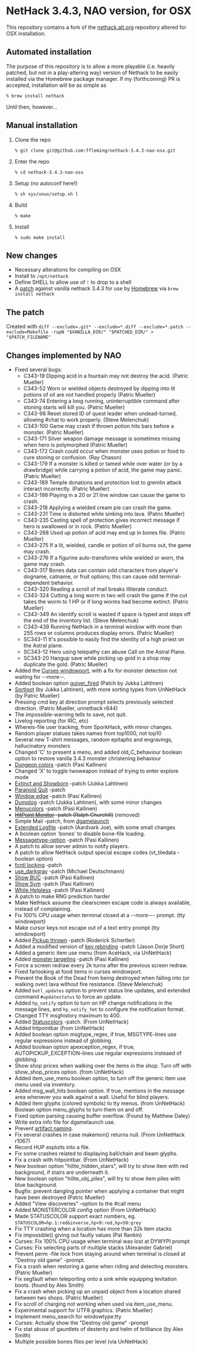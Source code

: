 NetHack 3.4.3, NAO version, for OSX
===

This repository contains a fork of the [nethack.alt.org](http://nethack.alt.org) repository altered for OSX installation.

Automated installation
---
The purpose of this repository is to allow a more playable (i.e. heavily patched, but not in a play-altering way) version of Nethack to be easily installed via the Homebrew package manager.  If my (forthcoming) PR is accepted, installation will be as simple as
```
% brew install nethack
```
Until then, however...

Manual installation
---
1. Clone the repo
    ```
    % git clone git@github.com:ffleming/nethack-3.4.3-nao-osx.git
    ```
2. Enter the repo
   ```
   % cd nethack-3.4.3-nao-osx
   ```
3. Setup (no autoconf here!)
   ```
   % sh sys/unux/setup.sh l
   ```
4. Build
   ```
   % make
   ```
5. Install
   ```
   % sudo make install
   ```

New changes
---
* Necessary alterations for compiling on OSX
* Install to `/opt/nethack`
* Define SHELL to allow use of `!` to drop to a shell
* A [patch](https://raw.githubusercontent.com/ffleming/nethack-3.4.3-nao-osx/master/nethack-3.4.3-nao-osx.patch) against vanilla nethack 3.4.3 for use by [Homebrew](http://brew.sh/) via `brew install nethack`

The patch
---
Created with `diff --exclude=.git* --exclude=*.diff --exclude=*.patch --exclude=Makefile -rupN "$VANILLA_DIR/" "$PATCHED_DIR/" > "$PATCH_FILENAME"`

Changes implemented by NAO
---
* Fixed several bugs:
     * C343-19 Dipping acid in a fountain may not destroy the acid. (Patric Mueller)
     * C343-52 Worn or wielded objects destroyed by dipping into lit potions of oil are not handled properly (Patric Mueller)
     * C343-74 Entering a long running, uninterruptible command after stoning starts will kill you. (Patric Mueller)
     * C343-98 Reset stored ID of quest leader when undead-turned, allowing #chat to work properly. (Steve Melenchuk)
     * C343-100 Game may crash if thrown potion hits bars before a monster. (Patric Mueller)
     * C343-171 Silver weapon damage message is sometimes missing when hero is polymorphed (Patric Mueller)
     * C343-172 Crash could occur when monster uses potion or food to cure stoning or confusion. (Ray Chason)
     * C343-179 If a monster is killed or tamed while over water (or by a drawbridge) while carrying a potion of acid, the game may panic. (Patric Mueller)
     * C343-189 Temple donations and protection lost to gremlin attack interact incorrectly. (Patric Mueller)
     * C343-198 Playing in a 20 or 21 line window can cause the game to crash.
     * C343-218 Applying a wielded cream pie can crash the game.
     * C343-231 Time is distorted while sinking into lava. (Patric Mueller)
     * C343-235 Casting spell of protection gives incorrect message if hero is swallowed or in rock. (Patric Mueller)
     * C343-268 Used up potion of acid may end up in bones file. (Patric Mueller)
     * C343-275 If a lit, wielded, candle or potion of oil burns out, the game may crash.
     * C343-276 If a figurine auto-transforms while wielded or worn, the game may crash.
     * C343-317 Bones data can contain odd characters from player's dogname, catname, or fruit options; this can cause odd terminal-dependent behavior.
     * C343-320 Reading a scroll of mail breaks illiterate conduct.
     * C343-324 Cutting a long worm in two will crash the game if the cut takes the worm to 1 HP or if long worms had become extinct. (Patric Mueller)
     * C343-349 An identify scroll is wasted if space is typed and steps off the end of the inventory list. (Steve Melenchuk)
     * C343-439 Running NetHack in a terminal window with more than 255 rows or columns produces display errors. (Patric Mueller)
     * SC343-11 It's possible to easily find the identity of a high priest on the Astral plane.
     * SC343-12 Hero using telepathy can abuse Call on the Astral Plane. 
     * SC343-20 Hangup save while picking up gold in a shop may duplicate the gold. (Patric Mueller)
* Added the [Curses windowport](http://nethackwiki.com/wiki/Curses_interface), with a fix for monster detection not waiting for --more--.
* Added boolean option [quiver_fired](http://bilious.alt.org/?287) (Patch by Jukka Lahtinen)
* [Sortloot](http://bilious.alt.org/?42) (by Jukka Lahtinen), with more sorting types from UnNetHack (by Patric Mueller)
* Pressing cmd key at direction prompt selects previously selected direction. (Patric Mueller, unnethack r844)
* The impossible-warning tells to save, not quit.
* Livelog reporting (for IRC, etc)
* Whereis-file user tracking, from SporkHack, with minor changes.
* Random player statues takes names from top1000, not top10
* Several new T-shirt messages, random epitaphs and engravings, hallucinatory monsters
* Changed 'C' to present a menu, and added old_C_behaviour boolean option to restore vanilla 3.4.3 monster christening behaviour
* [Dungeon colors](http://bilious.alt.org/?17) -patch (Pasi Kallinen)
* Changed 'X' to toggle twoweapon instead of trying to enter explore mode
* [Extinct and Showborn](http://bilious.alt.org/?43) -patch (Jukka Lahtinen)
* [Paranoid Quit](http://bilious.alt.org/?44) -patch
* [Window edge](http://bilious.alt.org/?14) -patch (Pasi Kallinen)
* [Dumplog](http://bilious.alt.org/?40) -patch (Jukka Lahtinen), with some minor changes
* [Menucolors](http://bilious.alt.org/?11) -patch (Pasi Kallinen)
* <s>[HitPoint Monitor](http://bilious.alt.org/?45) -patch (Ralph Churchill)</s> (removed)
* Simple Mail -patch, from [dgamelaunch](http://nethackwiki.com/wiki/Dgamelaunch)
* [Extended Logfile](http://bilious.alt.org/?289) -patch (Aardvark Joe), with some small changes
* A boolean option 'bones' to disable bone-file loading.
* [Messagetype-option](http://bilious.alt.org/?397) -patch (Pasi Kallinen)
* A patch to allow server admin to notify players.
* A patch to allow NetHack output special escape codes (vt_tiledata -boolean option)
* [fcntl locking](http://bilious.alt.org/?412) -patch
* [use_darkgray](http://bilious.alt.org/?205) -patch (Michael Deutschmann)
* [Show BUC](http://bilious.alt.org/?198) -patch (Pasi Kallinen)
* [Show Sym](http://bilious.alt.org/?15) -patch (Pasi Kallinen)
* [While Helpless](http://bilious.alt.org/?12) -patch (Pasi Kallinen)
* A patch to make RNG prediction harder
* Make NetHack assume the clearscreen escape code is always available, instead of complaining.
* Fix 100% CPU usage when terminal closed at a --more--- prompt. (tty windowport)
* Make cursor keys not escape out of a text entry prompt (tty windowport)
* Added [Pickup thrown](http://bilious.alt.org/?98) -patch (Roderick Schertler)
* Added a modified version of [key rebinding](http://bilious.alt.org/?148) -patch (Jason Dorje Short)
* Added a generic item use menu (from AceHack, via UnNetHack)
* Added [monster targeting](http://bilious.alt.org/?415) -patch (Pasi Kallinen)
* Force a screen redraw every 2k turns after the previous screen redraw.
* Fixed farlooking at food items in curses windowport.
* Prevent the Book of the Dead from being destroyed when falling into (or walking over) lava without fire resistance. (Steve Melenchuk)
* Added `botl_updates` option to prevent status line updates, and extended command `#updatestatus` to force an update.
* Added `hp_notify` option to turn on HP change notifications in the message lines, and `hp_notify_fmt` to configure the notification format.
* Changed TTY msghistory maximum to 400.
* Added [Statuscolors](http://bilious.alt.org/?142) -patch. (From UnNetHack)
* Added hitpointbar (from UnNetHack)
* Added boolean option msgtype_regex, if true, MSGTYPE-lines use regular expressions instead of globbing.
* Added boolean option apexception_regex, if true, AUTOPICKUP_EXCEPTION-lines use regular expressions insteaed of globbing.
* Show shop prices when walking over the items in the shop. Turn off with show_shop_prices option. (from UnNetHack)
* Added item_use_menu boolean option, to turn off the generic item use menu used via inventory.
* Added msg_wall_hits boolean option. If true, mentions in the message area whenever you walk against a wall. Useful for blind players.
* Added item glyphs (colored symbols) to tty menus. (from UnNetHack) Boolean option menu_glyphs to turn them on and off.
* Fixed option parsing causing buffer overflow. (Found by Matthew Daley)
* Write extra info file for dgamelaunch use.
* Prevent [artifact naming](http://nethackwiki.com/wiki/Artifact_naming).
* Fix several crashes in case makemon() returns null. (From UnNetHack r1067)
* Record HUP exploits into a file.
* Fix some crashes related to displaying ball/chain and beam glyphs.
* Fix a crash with hitpointbar. (From UnNetHack)
* New boolean option "hilite_hidden_stairs", will try to show item with red background, if stairs are underneath it.
* New boolean option "hilite_obj_piles", will try to show item piles with blue background.
* Bugfix: prevent dangling pointer when applying a container that might have been destroyed (Patric Mueller)
* Added "View discoveries" -option to the #call menu
* Added MONSTERCOLOR config option (From UnNetHack)
* Made STATUSCOLOR support exact numbers, eg. `STATUSCOLOR=hp.1:red&inverse,hp<8:red,hp>50:grey`
* Fix TTY crashing when a location has more than 32k item stacks
* Fix impossible() giving out faulty values (Pat Rankin)
* Curses: Fix 100% CPU usage when terminal was lost at DYWYPI prompt
* Curses: Fix selecting parts of multiple stacks (Alexander Gabriel)
* Prevent perm -file lock from staying around when terminal is closed at "Destroy old game" -prompt.
* Fix a crash when restoring a game when riding and detecting monsters. (Patric Mueller)
* Fix segfault when teleporting onto a sink while equipping levitation boots. (found by Alex Smith)
* Fix a crash when picking up an unpaid object from a location shared between two shops. (Patric Mueller)
* Fix scroll of charging not working when used via item_use_menu.
* Experimental support for UTF8 graphics. (Patric Mueller)
* Implement menu_search for windowtype:tty
* Curses: Actually show the "Destroy old game" -prompt
* Fix stat abuse of gauntlets of dexterity and helm of brilliance (by Alex Smith)
* Multiple possible bones files per level (via UnNetHack)
</ul>
